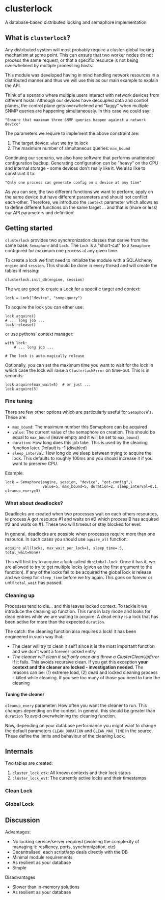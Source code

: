 # clusterlock

A database-based distributed locking and semaphore implementation

## What is `clusterlock`?

Any distributed system will most probably require a cluster-global locking 
mechanism at some point. This can ensure that two worker nodes do not process the
same request, or that a specific resource is not being overwhelmed by multiple
processing hosts.

This module was developed having in mind handling network resources in a distributed
manner and thus we will use this as our main example to explain the API.

Think of a scenario where multiple users interact with network devices from 
different hosts. Although our devices have decoupled data and control planes,
the control plane gets overwhelmed and "laggy" when multiple SNMP queries are
happening simultaneously. In this case we could say:

    "Ensure that maximum three SNMP queries happen against a network device"
    
The parameters we require to implement the above constraint are:

1.  The target device: `what` we try to lock
1.  The maximum number of simultaneous queries: `max_bound`

Continuing our scenario, we also have software that performs unattended
configuration backup. Generating configuration can be "heavy" on the CPU and
internal storage - some devices don't really like it. We also like to constraint
it to:

    "Only one process can generate config on a device at any time"
    
As you can see, the two different functions we want to perform, apply on the same
device but have different parameters and should not conflict each-other.
Therefore, we introduce the `context` parameter which allows as to define
different functions on the same target ... and that is (more or less) our
API parameters and definition! 

## Getting started

`clusterlock` provides two synchronization classes that derive from the same base: 
`Semaphore` and `Lock`. The `Lock` is a "short-cut" to a `Semaphore` configured for
maximum one process at any given time.

To create a lock we first need to initialize the module with a SQLAlchemy 
`engine` and `session`. This should be done in every thread and will create
the tables if missing:

    clusterlock.init_db(engine, session)

The we are good to create a Lock for a specific target and context:

    lock = Lock("device", "snmp-query")
    
To acquire the lock you can either use:

    lock.acquire()
    # ... long job ...
    lock.release()
    
or use pythons' context manager:

    with lock:
        # ... long job ...
        
    # The lock is auto-magically release
    
    
Optionally, you can set the maximum time you want to wait for the lock in which 
case the lock will raise a `ClusterLockError` on time-out. This is in seconds:

    lock.acquire(max_wait=5)  # or just ...
    lock.acquire(5)

    
### Fine tuning

There are few other options which are particularly useful for `Semaphore`'s. 
These are:
                     
-  `max_bound`: The maximum number this Semaphore can be acquired
-  `value`: The current value of the semaphore on creation. This should be
    equal to `max_bound` (leave empty and it will be set to `max_bound`)
-   `duration`: How long does this job take. This is used by the cleaning 
    function later. Default is -1 (disabled)
-   `sleep_interval`: How long do we sleep between trying to acquire the lock.
    This defaults to roughly 100ms and you should increase it if you want to 
    preserve CPU.

Example:

    lock = Semaphore(engine, session, "device", "get-config",\
                     value=5, max_bound=5, duration=2, sleep_interval=0.1, cleanup_every=3)


### What about deadlocks?

Deadlocks are created when two processes wait on each others resources, ie process 
A got resource #1 and waits on #2 which process B has acquired #2 and waits on #1.
These two will timeout or stay blocked for ever.

In general, deadlocks are possible when processes require more than one resource.
In such cases you should use `aquire_all` function:

    acquire_all(locks, max_wait_per_lock=1, sleep_time=.5, total_wait=None)
    
This will first try to acquire a lock called `db:global-lock`. Once it has it, 
we are allowed to try to get multiple locks (given as the first argument
to the function). If any of the locks fail to be acquired the global lock is 
release and we sleep for `sleep_time` before we try again. This goes on
forever or until `total_wait` has passed.

### Cleaning up

Processes tend to die... and this leaves locked context. To tackle it we 
introduce the cleaning up function. This runs in lazy mode and looks for dead 
entries while we are waiting to acquire. A dead entry is a lock that
has been active for more than the expected `duration`.

The catch: the cleaning function also requires a lock! It has been engineered 
in such way that:

-   The clear will try to clean it self! since it is the most important function
    and we don't want a forever locked entry
-   *The cleaner will clean it self only once and throw a ClusterCleanUpError*
    if it fails. This avoids recursive clean. If you get this exception **your
    context and the cleaner are locked - investigation needed**. The reasons 
    can be: (1) extreme load, (2) dead and locked cleaning process - killed while
    cleaning. If you see too many of those you need to tune the cleaning
    
#### Tuning the cleaner

`cleanup_every` parameter: How often you want the cleaner to run. This changes depending
on the context. In general, this should be greater than `duration` To avoid 
overwhelming the cleaning function.

Now, depending on your database performance you might want to change the 
default parameters `CLEAN_DURATION` and `CLEAN_MAX_TIME` in the source. These
define the limits and behaviour of the cleaning Lock.


    

## Internals

Two tables are created:

1.  `cluster_lock_ctx`: All known contexts and their lock status
1.  `cluster_lock_evt`: The currently active locks and their timestamps

### Clean Lock


### Global Lock


## Discussion

Advantages:

- No locking service/server required (avoiding the complexity of managing it: resiliency, ports, synchronization, etc)
- Decentralised, each script/app deals directly with the DB
- Minimal module requirements
- As resilient as your database
- Simple

Disadvantages

- Slower than in-memory solutions
- As resilient as your database

    



    
    
